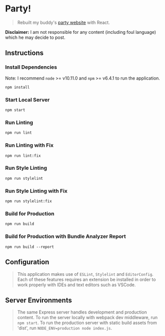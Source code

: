 # Party!
> Rebuilt my buddy's [party website](http://party.tynick.com) with React.

**Disclaimer:** I am not responsible for any content (including foul language) which he may decide to post.

## Instructions

### Install Dependencies
Note: I recommend `node` >= v10.11.0 and `npm` >= v6.4.1 to run the application.

```
npm install
```

### Start Local Server
```
npm start
```

### Run Linting
```
npm run lint
```

### Run Linting with Fix
```
npm run lint:fix
```

### Run Style Linting
```
npm run stylelint
```

### Run Style Linting with Fix
```
npm run stylelint:fix
```

### Build for Production
```
npm run build
```

### Build for Production with Bundle Analyzer Report
```
npm run build --report
```

## Configuration
> This application makes use of `ESLint`, `Stylelint` and `EditorConfig`. Each of these features requires
> an extension be installed in order to work properly with IDEs and text editors such as VSCode.

## Server Environments
> The same Express server handles development and production content. To run the server locally
> with webpack dev middleware, run `npm start`. To run the production server with static
> build assets from 'dist', run `NODE_ENV=production node index.js`.
